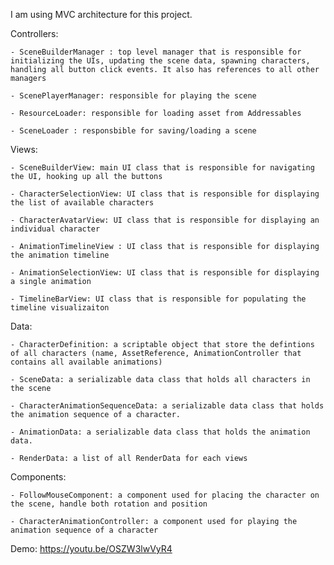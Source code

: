 I am using MVC architecture for this project.

  Controllers:
  
    - SceneBuilderManager : top level manager that is responsible for initializing the UIs, updating the scene data, spawning characters, handling all button click events. It also has references to all other managers
    
    - ScenePlayerManager: responsible for playing the scene
    
    - ResourceLoader: responsible for loading asset from Addressables
    
    - SceneLoader : responsbible for saving/loading a scene
    
  Views:
  
    - SceneBuilderView: main UI class that is responsible for navigating the UI, hooking up all the buttons
    
    - CharacterSelectionView: UI class that is responsible for displaying the list of available characters
    
    - CharacterAvatarView: UI class that is responsible for displaying an individual character
    
    - AnimationTimelineView : UI class that is responsible for displaying the animation timeline
    
    - AnimationSelectionView: UI class that is responsible for displaying a single animation
    
    - TimelineBarView: UI class that is responsible for populating the timeline visualizaiton
    
  Data:
  
    - CharacterDefinition: a scriptable object that store the defintions of all characters (name, AssetReference, AnimationController that contains all available animations)
    
    - SceneData: a serializable data class that holds all characters in the scene
    
    - CharacterAnimationSequenceData: a serializable data class that holds the animation sequence of a character.
    
    - AnimationData: a serializable data class that holds the animation data.
    
    - RenderData: a list of all RenderData for each views
    
  Components:
  
    - FollowMouseComponent: a component used for placing the character on the scene, handle both rotation and position
    
    - CharacterAnimationController: a component used for playing the animation sequence of a character
    

Demo:
https://youtu.be/OSZW3lwVyR4
